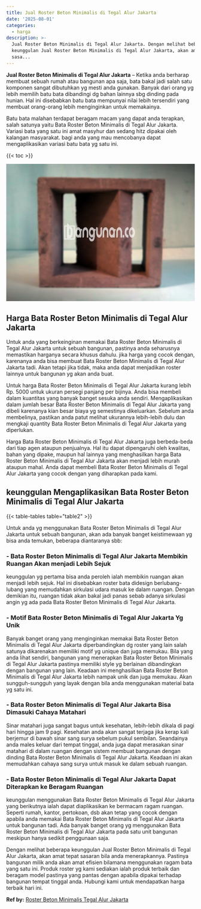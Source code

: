 ```yaml
---
title: Jual Roster Beton Minimalis di Tegal Alur Jakarta
date: '2025-08-01'
categories:
  - harga
description: >-
  Jual Roster Beton Minimalis di Tegal Alur Jakarta. Dengan melihat beberapa
  keunggulan Jual Roster Beton Minimalis di Tegal Alur Jakarta, akan amat tepat
  sasa...
---
```


**Jual Roster Beton Minimalis di Tegal Alur Jakarta** – Ketika anda berharap membuat sebuah rumah atau bangunan apa saja, bata bakal jadi salah satu komponen sangat dibutuhkan yg mesti anda gunakan. Banyak dari orang yg lebih memilih batu bata dibandingi dg bahan lainnya sbg dinding pada hunian. Hal ini disebabkan batu bata mempunyai nilai lebih tersendiri yang membuat orang-orang lebih menginginkan untuk memakainya.

Batu bata malahan terdapat beragam macam yang dapat anda terapkan, salah satunya yaitu Bata Roster Beton Minimalis di Tegal Alur Jakarta. Variasi bata yang satu ini amat masyhur dan sedang hitz dipakai oleh kalangan masyarakat. bagi anda yang mau mencobanya dapat mengaplikasikan variasi batu bata yg satu ini.

{{< toc >}}

![Jual Roster Beton Minimalis di Tegal Alur Jakarta](/images/bata-roster-minimalis-38.png)

## Harga Bata Roster Beton Minimalis di Tegal Alur Jakarta

Untuk anda yang berkeinginan memakai Bata Roster Beton Minimalis di Tegal Alur Jakarta untuk sebuah bangunan, pastinya anda seharusnya memastikan harganya secara khusus dahulu. jika harga yang cocok dengan, karenanya anda bisa membuat Bata Roster Beton Minimalis di Tegal Alur Jakarta tadi. Akan tetapi jika tidak, maka anda dapat menjadikan roster lainnya untuk bangunan yg akan anda buat.

Untuk harga Bata Roster Beton Minimalis di Tegal Alur Jakarta kurang lebih Rp. 5000 untuk ukuran persegi panjang per bijinya. Anda bisa membeli dalam kuantitas yang banyak banget sesuka anda sendiri. Mengaplikasikan dalam jumlah besar Bata Roster Beton Minimalis di Tegal Alur Jakarta yang dibeli karenanya kian besar biaya yg semestinya dikeluarkan. Sebelum anda membelinya, pastikan anda patut melihat ukurannya lebih-lebih dulu dan mengkaji quantity Bata Roster Beton Minimalis di Tegal Alur Jakarta yang diperlukan.

Harga Bata Roster Beton Minimalis di Tegal Alur Jakarta juga berbeda-beda dari tiap agen ataupun penjualnya. Hal itu dapat dipengaruhi oleh kwalitas, bahan yang dipake, maupun hal lainnya yang menghasilkan harga Bata Roster Beton Minimalis di Tegal Alur Jakarta akan menjadi lebih murah ataupun mahal. Anda dapat membeli Bata Roster Beton Minimalis di Tegal Alur Jakarta yang cocok dengan yang diharapkan pada kami.

## keunggulan Mengaplikasikan Bata Roster Beton Minimalis di Tegal Alur Jakarta

{{< table-tables table="table2" >}}

Untuk anda yg menggunakan Bata Roster Beton Minimalis di Tegal Alur Jakarta untuk sebuah bangunan, akan ada banyak banget keistimewaan yg bisa anda temukan, beberapa diantaranya sbb:

### \- Bata Roster Beton Minimalis di Tegal Alur Jakarta Membikin Ruangan Akan menjadi Lebih Sejuk

keunggulan yg pertama bisa anda peroleh ialah membikin ruangan akan menjadi lebih sejuk. Hal ini disebabkan roster bata didesign berlubang-lubang yang memudahkan sirkulasi udara masuk ke dalam ruangan. Dengan demikian itu, ruangan tidak akan bakal jadi panas sebab adanya sirkulasi angin yg ada pada Bata Roster Beton Minimalis di Tegal Alur Jakarta.

### \- Motif Bata Roster Beton Minimalis di Tegal Alur Jakarta Yg Unik

Banyak banget orang yang menginginkan memakai Bata Roster Beton Minimalis di Tegal Alur Jakarta diperbandingkan dg roster yang lain salah satunya dikarenakan memiliki motif yg unique dan juga memukau. Bila yang anda lihat sendiri, bangunan yang menerapkan Bata Roster Beton Minimalis di Tegal Alur Jakarta pastinya memiliki style yg berlainan dibandingkan dengan bangunan yang lain. Keadaan ini menghasilkan Bata Roster Beton Minimalis di Tegal Alur Jakarta lebih nampak unik dan juga memukau. Akan sungguh-sungguh yang layak dengan bila anda menggunakan material bata yg satu ini.

### \- Bata Roster Beton Minimalis di Tegal Alur Jakarta Bisa Dimasuki Cahaya Matahari

Sinar matahari juga sangat bagus untuk kesehatan, lebih-lebih dikala di pagi hari hingga jam 9 pagi. Kesehatan anda akan sangat terjaga jika kerap kali berjemur di bawah sinar sang surya sebelum pukul sembilan. Seandainya anda males keluar dari tempat tinggal, anda juga dapat merasakan sinar matahari di dalam ruangan dengan sistem membuat bangunan dengan dinding Bata Roster Beton Minimalis di Tegal Alur Jakarta. Keadaan ini akan memudahkan cahaya sang surya untuk masuk ke dalam sebuah ruangan.

### \- Bata Roster Beton Minimalis di Tegal Alur Jakarta Dapat Diterapkan ke Beragam Ruangan

keunggulan menggunakan Bata Roster Beton Minimalis di Tegal Alur Jakarta yang berikutnya ialah dapat diaplikasikan ke bermacam ragam ruangan. Seperti rumah, kantor, pertokoan, dsb akan tetap yang cocok dengan apabila anda memakai Bata Roster Beton Minimalis di Tegal Alur Jakarta untuk bangunan tadi. Ada banyak banget orang yg menggunakan Bata Roster Beton Minimalis di Tegal Alur Jakarta pada satu unit bangunan meskipun hanya sedikit penggunaan saja.

Dengan melihat beberapa keunggulan Jual Roster Beton Minimalis di Tegal Alur Jakarta, akan amat tepat sasaran bila anda menerapkannya. Pastinya bangunan milik anda akan amat efisien bilamana menggunakan ragam bata yang satu ini. Produk roster yg kami sediakan ialah produk terbaik dan beragam model pastinya yang pantas dengan apabila dipakai terhadap bangunan tempat tinggal anda. Hubungi kami untuk mendapatkan harga terbaik hari ini.

**Ref by:** [Roster Beton Minimalis Tegal Alur Jakarta](https://id.wikipedia.org/wiki/Roster)
